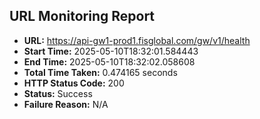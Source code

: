 ## URL Monitoring Report

- **URL:** https://api-gw1-prod1.fisglobal.com/gw/v1/health
- **Start Time:** 2025-05-10T18:32:01.584443
- **End Time:** 2025-05-10T18:32:02.058608
- **Total Time Taken:** 0.474165 seconds
- **HTTP Status Code:** 200
- **Status:** Success
- **Failure Reason:** N/A
